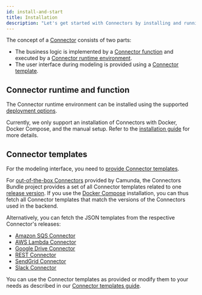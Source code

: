 ```yaml
---
id: install-and-start
title: Installation
description: "Let's get started with Connectors by installing and running them."
---
```


The concept of a [Connector](/components/integration-framework/introduction.md#connectors) consists of two parts:

- The business logic is implemented by a [Connector function](/components/integration-framework/connectors/custom-built-connectors/connector-sdk.md#runtime-logic)
  and executed by a [Connector runtime environment](/components/integration-framework/connectors/custom-built-connectors/connector-sdk.md#runtime-environments).
- The user interface during modeling is provided using a [Connector template](/components/integration-framework/connectors/custom-built-connectors/connector-templates.md).

## Connector runtime and function

The Connector runtime environment can be installed using the supported [deployment options](/self-managed/platform-deployment/overview.md#deployment-options).

Currently, we only support an installation of Connectors with Docker, Docker Compose, and the manual setup. Refer to the [installation guide](/self-managed/platform-deployment/overview.md) for more details.

## Connector templates

For the modeling interface, you need to [provide Connector templates](/components/integration-framework/connectors/custom-built-connectors/connector-templates.md#providing-and-using-connector-templates).

For [out-of-the-box Connectors](/components/integration-framework/connectors/out-of-the-box-connectors/available-connectors-overview.md) provided by Camunda,
the Connectors Bundle project provides a set of all Connector templates related to one [release version](https://github.com/camunda/connectors-bundle/releases).
If you use the [Docker Compose](/self-managed/platform-deployment/docker.md#docker-compose) installation, you can thus fetch all Connector templates that match the versions of the Connectors used in the backend.

Alternatively, you can fetch the JSON templates from the respective Connector's releases:

- [Amazon SQS Connector](https://github.com/camunda/connector-sqs/releases)
- [AWS Lambda Connector](https://github.com/camunda/connector-aws-lambda/releases)
- [Google Drive Connector](https://github.com/camunda/connector-google-drive/releases)
- [REST Connector](https://github.com/camunda/connector-http-json/releases)
- [SendGrid Connector](https://github.com/camunda/connector-sendgrid/releases)
- [Slack Connector](https://github.com/camunda/connector-slack/releases)

You can use the Connector templates as provided or modify them to your needs as described in our [Connector templates guide](/components/integration-framework/connectors/custom-built-connectors/connector-templates.md).
